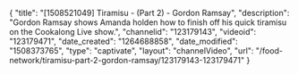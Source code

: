 {
    "title": "[1508521049] Tiramisu - (Part 2) - Gordon Ramsay",
    "description": "Gordon Ramsay shows Amanda holden how to finish off his quick tiramisu on the Cookalong Live show.",
    "channelid": "123179143",
    "videoid": "123179471",
    "date_created": "1264688858",
    "date_modified": "1508373765",
    "type": "captivate",
    "layout": "channelVideo",
    "url": "\/food-network\/tiramisu-part-2-gordon-ramsay\/123179143-123179471"
}